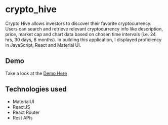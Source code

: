 # crypto_hive
Crypto Hive allows investors to discover their favorite cryptocurrency. Users can search and retrieve relevant cryptocurrency info like description, price, market cap and chart data based on chosen time intervals (i.e. 24 hrs, 30 days, 6 months). In building this application, I displayed proficiency in JavaScript, React and Material UI. 

## Demo
Take a look at the [Demo Here](https://elegant-galileo-fd1919.netlify.app/)

## Technologies used
- MaterialUI
- ReactJS
- React Router
- Rest APIs
